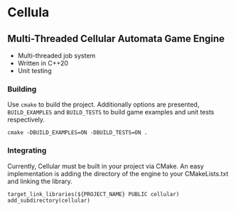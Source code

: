 # Cellula
## Multi-Threaded Cellular Automata Game Engine

* Multi-threaded job system
* Written in C++20 
* Unit testing

### Building 

Use ```cmake``` to build the project.
Additionally options are presented, ```BUILD_EXAMPLES``` and ```BUILD_TESTS``` to build game examples and unit tests respectively.
```
cmake -DBUILD_EXAMPLES=ON -DBUILD_TESTS=ON .
```


### Integrating

Currently, Cellular must be built in your project via CMake.
An easy implementation is adding the directory of the engine to your CMakeLists.txt and linking the library.
```
target_link_libraries(${PROJECT_NAME} PUBLIC cellular)
add_subdirectory(cellular)
```

